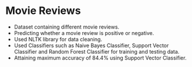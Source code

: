 # Movie Reviews
- Dataset containing different movie reviews. 
- Predicting whether a movie review is positive or negative. 
- Used NLTK library for data cleaning.
- Used Classifiers such as Naive Bayes Classifier, Support Vector Classifier and Random Forest Classifier for training and testing data.
- Attaining maximum accuracy of 84.4% using Support Vector Classifier.
